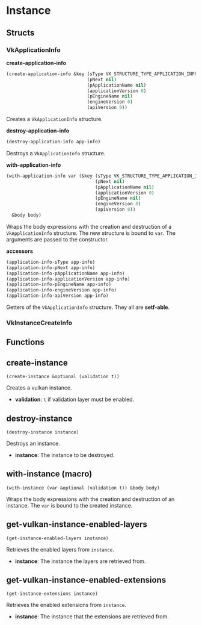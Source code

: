 
# Instance

## Structs

### VkApplicationInfo

**create-application-info**
```lisp
(create-application-info &key (sType VK_STRUCTURE_TYPE_APPLICATION_INFO)
                              (pNext nil)
                              (pApplicationName nil)
                              (applicationVersion 0)
                              (pEngineName nil)
                              (engineVersion 0)
                              (apiVersion 0))
```
Creates a `VkApplicationInfo` structure.

**destroy-application-info**
```lisp
(destroy-application-info app-info)
```
Destroys a `VkApplicationInfo` structure.

**with-application-info**
```lisp
(with-application-info var (&key (sType VK_STRUCTURE_TYPE_APPLICATION_INFO)
                                 (pNext nil)
                                 (pApplicationName nil)
                                 (applicationVersion 0)
                                 (pEngineName nil)
                                 (engineVersion 0)
                                 (apiVersion 0))
  &body body)
```
Wraps the body expressions with the creation and destruction of a `VkApplicationInfo` structure. The new structure is bound to `var`. The arguments are passed to the constructor.

**accessors**
```lisp
(application-info-sType app-info)
(application-info-pNext app-info)
(application-info-pApplicationName app-info)
(application-info-applicationVersion app-info)
(application-info-pEngineName app-info)
(application-info-engineVersion app-info)
(application-info-apiVersion app-info)
```
Getters of the `VkApplicationInfo` structure. They all are **setf-able**.

### VkInstanceCreateInfo



## Functions

## create-instance

```
(create-instance &optional (validation t))
```

Creates a vulkan instance.

* **validation**: `t` if validation layer must be enabled.

## destroy-instance

```
(destroy-instance instance)
```

Destroys an instance.

* **instance**: The instance to be destroyed.

## with-instance (macro)

```
(with-instance (var &optional (validation t)) &body body)
```

Wraps the body expressions with the creation and destruction of an instance. The `var` is bound to the created instance.

## get-vulkan-instance-enabled-layers

```
(get-instance-enabled-layers instance)
```

Retrieves the enabled layers from `instance`.

* **instance**: The instance the layers are retrieved from.

## get-vulkan-instance-enabled-extensions

```
(get-instance-extensions instance)
```

Retrieves the enabled extensions from `instance`.

* **instance**: The instance that the extensions are retrieved from.

